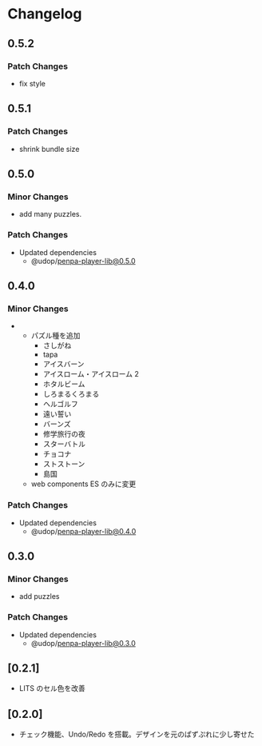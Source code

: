 # Changelog

## 0.5.2

### Patch Changes

- fix style

## 0.5.1

### Patch Changes

- shrink bundle size

## 0.5.0

### Minor Changes

- add many puzzles.

### Patch Changes

- Updated dependencies
  - @udop/penpa-player-lib@0.5.0

## 0.4.0

### Minor Changes

- - パズル種を追加
    - さしがね
    - tapa
    - アイスバーン
    - アイスローム・アイスローム 2
    - ホタルビーム
    - しろまるくろまる
    - ヘルゴルフ
    - 遠い誓い
    - バーンズ
    - 修学旅行の夜
    - スターバトル
    - チョコナ
    - ストストーン
    - 島国
  - web components ES のみに変更

### Patch Changes

- Updated dependencies
  - @udop/penpa-player-lib@0.4.0

## 0.3.0

### Minor Changes

- add puzzles

### Patch Changes

- Updated dependencies
  - @udop/penpa-player-lib@0.3.0

## [0.2.1]

- LITS のセル色を改善

## [0.2.0]

- チェック機能、Undo/Redo を搭載。デザインを元のぱずぷれに少し寄せた
